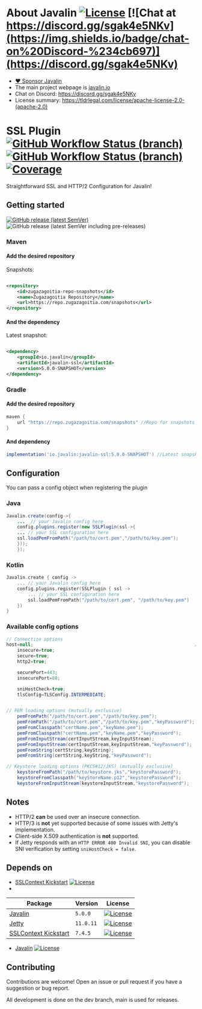# About Javalin [![License](https://img.shields.io/badge/License-Apache%202.0-blue.svg)](https://opensource.org/licenses/Apache-2.0) [![Chat at https://discord.gg/sgak4e5NKv](https://img.shields.io/badge/chat-on%20Discord-%234cb697)](https://discord.gg/sgak4e5NKv)

* [:heart: Sponsor Javalin](https://github.com/sponsors/tipsy)
* The main project webpage is [javalin.io](https://javalin.io)
* Chat on Discord: https://discord.gg/sgak4e5NKv
* License summary: https://tldrlegal.com/license/apache-license-2.0-(apache-2.0)

# SSL Plugin [![GitHub Workflow Status (branch)](https://img.shields.io/github/workflow/status/javalin/javalin-ssl/Test%20all%20JDKs%20on%20all%20OSes%20and%20Publish/main?label=main&logo=githubactions&logoColor=white)](https://github.com/javalin/javalin-ssl/actions?query=branch%3Amain) [![GitHub Workflow Status (branch)](https://img.shields.io/github/workflow/status/javalin/javalin-ssl/Test%20all%20JDKs%20on%20all%20OSes%20and%20Publish/dev?label=dev&logo=githubactions&logoColor=white)](https://github.com/javalin/javalin-ssl/actions?query=branch%3Adev) [![Coverage](https://codecov.io/gh/javalin/javalin-ssl/branch/dev/graphs/badge.svg)](https://app.codecov.io/gh/javalin/javalin-ssl)

Straightforward SSL and HTTP/2 Configuration for Javalin!

## Getting started

[![GitHub release (latest SemVer)](https://img.shields.io/github/v/release/javalin/javalin-ssl?label=Latest%20Release)](https://github.com/javalin/javalin-ssl/releases) ![GitHub release (latest SemVer including pre-releases)](https://img.shields.io/github/v/release/javalin/javalin-ssl?include_prereleases&label=Latest%20Snapshot)

### Maven

#### Add the desired repository

<!--- 
Releases:
```xml
<repository>
  <id>zugazagoitia-repo-releases</id>
  <name>Zugazagoitia Repository</name>
  <url>https://repo.zugazagoitia.com/releases</url>
</repository>
```
--->

Snapshots:

```xml

<repository>
    <id>zugazagoitia-repo-snapshots</id>
    <name>Zugazagoitia Repository</name>
    <url>https://repo.zugazagoitia.com/snapshots</url>
</repository>
```

#### And the dependency

<!--- Latest release:
```xml
<dependency>
  <groupId>io.javalin</groupId>
  <artifactId>javalin-ssl</artifactId>
  <version>1.0.0</version>
</dependency>
``` --->
Latest snapshot:

```xml

<dependency>
    <groupId>io.javalin</groupId>
    <artifactId>javalin-ssl</artifactId>
    <version>5.0.0-SNAPSHOT</version>
</dependency>
```

### Gradle

#### Add the desired repository

<!---
```groovy
maven {
    url "https://repo.zugazagoitia.com/releases" //Repo for releases
}
```
--->

```groovy
maven {
    url "https://repo.zugazagoitia.com/snapshots" //Repo for snapshots
}
```

#### And dependency

<!---
```groovy
implementation('io.javalin:javalin-ssl:1.0.0') //Latest Release
```
--->

```groovy
implementation('io.javalin:javalin-ssl:5.0.0-SNAPSHOT') //Latest snapshot
```

## Configuration

You can pass a config object when registering the plugin

### Java

```java
Javalin.create(config->{
    ...  // your Javalin config here
    config.plugins.register(new SSLPlugin(ssl->{
    ... // your SSL configuration here
    ssl.loadPemFromPath("/path/to/cert.pem","/path/to/key.pem");
    }));
    });
```

### Kotlin

```kotlin
Javalin.create { config ->
    ... // your Javalin config here
    config.plugins.register(SSLPlugin { ssl ->
        ... // your SSL configuration here
        ssl.loadPemFromPath("/path/to/cert.pem", "/path/to/key.pem")
    })
}
```

### Available config options

```java
// Connection options
host=null;                                                            // Host to bind to, by default it will bind to all interfaces.
    insecure=true;                                                        // Toggle the default http (insecure) connector.
    secure=true;                                                          // Toggle the default https (secure) connector.
    http2=true;                                                           // Toggle HTTP/2 Support

    securePort=443;                                                       // Port to use on the SSL (secure) connector.
    insecurePort=80;                                                      // Port to use on the http (insecure) connector.

    sniHostCheck=true;                                                    // Enable SNI hostname verification.
    tlsConfig=TLSConfig.INTERMEDIATE;                                     // Set the TLS configuration. (by default it uses Mozilla's intermediate configuration)


// PEM loading options (mutually exclusive)
    pemFromPath("/path/to/cert.pem","/path/to/key.pem");                   // load from the given paths.
    pemFromPath("/path/to/cert.pem","/path/to/key.pem","keyPassword");    // load from the given paths with the given key password.
    pemFromClasspath("certName.pem","keyName.pem");                        // load from the given paths in the classpath.
    pemFromClasspath("certName.pem","keyName.pem","keyPassword");         // load from the given paths in the classpath with the given key password.
    pemFromInputStream(certInputStream,keyInputStream);                    // load from the given input streams.
    pemFromInputStream(certInputStream,keyInputStream,"keyPassword");     // load from the given input streams with the given key password.
    pemFromString(certString,keyString);                                   // load from the given strings.
    pemFromString(certString,keyString,"keyPassword");                    // load from the given strings with the given key password.

// Keystore loading options (PKCS#12/JKS) (mutually exclusive)
    keystoreFromPath("/path/to/keystore.jks","keystorePassword");          // load the keystore from the given path
    keystoreFromClasspath("keyStoreName.p12","keystorePassword");          // load the keystore from the given path in the classpath.
    keystoreFromInputStream(keystoreInputStream,"keystorePassword");       // load the keystore from the given input stream.

```

## Notes

- HTTP/2 **can** be used over an insecure connection.
- HTTP/3 is **not** yet supported because of some issues with Jetty's implementation.
- Client-side X.509 authentication is **not** supported.
- If Jetty responds with an `HTTP ERROR 400 Invalid SNI`, you can disable SNI verification by
  setting `sniHostCheck = false`.

## Depends on
- [SSLContext Kickstart](https://github.com/Hakky54/sslcontext-kickstart) [![License](https://img.shields.io/badge/License-Apache%202.0-blue.svg)](https://opensource.org/licenses/Apache-2.0)
-
| Package                                       | Version | License                                                                                                              |
|-----------------------------------------------|---------|----------------------------------------------------------------------------------------------------------------------|
| [Javalin](https://github.com/javalin/javalin) | `5.0.0` | [![License](https://img.shields.io/badge/License-Apache%202.0-blue.svg)](https://opensource.org/licenses/Apache-2.0) |
| [Jetty](https://github.com/eclipse/jetty.project)         | `11.0.11` | [![License](https://img.shields.io/badge/License-EPL%202.0-blue.svg)](https://opensource.org/licenses/EPL-2.0) |
 | [SSLContext Kickstart](https://github.com/Hakky54/sslcontext-kickstart) | `7.4.5` | [![License](https://img.shields.io/badge/License-Apache%202.0-blue.svg)](https://opensource.org/licenses/Apache-2.0) |

- [Javalin](https://github.com/javalin/javalin) [![License](https://img.shields.io/badge/License-Apache%202.0-blue.svg)](https://opensource.org/licenses/Apache-2.0)


## Contributing

Contributions are welcome! Open an issue or pull request if you have a suggestion or bug report.

All development is done on the dev branch, main is used for releases.




